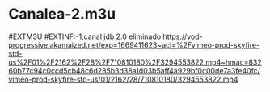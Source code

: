 # Canalea-2.m3u

#EXTM3U
#EXTINF:-1,canal jdb 2.0 eliminado 
https://vod-progressive.akamaized.net/exp=1669411623~acl=%2Fvimeo-prod-skyfire-std-us%2F01%2F2162%2F28%2F710810180%2F3294553822.mp4~hmac=83260b77c94c0ccd5cb48c6d285b3d38a1d03b5aff4a929bf0c00de7a3fe40fc/vimeo-prod-skyfire-std-us/01/2162/28/710810180/3294553822.mp4
